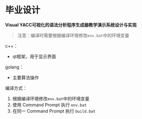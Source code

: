 # 毕业设计
**Visual YACC可视化的语法分析程序生成器教学演示系统设计与实现**

> 注意：编译时需要根据编译环境修改`env.bat`中的环境变量

c++：
- qt框架，用于显示界面

golang：
- 主要算法操作

编译方式：
1. 根据编译环境修改`env.bat`中的环境变量
2. 使用 Command Prompt 执行 `env.bat`
3. 在同一 Command Prompt 执行 `build.bat`
